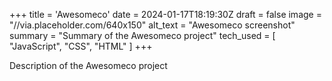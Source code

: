 +++
title = 'Awesomeco'
date = 2024-01-17T18:19:30Z
draft = false
image = "//via.placeholder.com/640x150"
alt_text = "Awesomeco screenshot"
summary = "Summary of the Awesomeco project"
tech_used = [ "JavaScript", "CSS", "HTML" ]
+++

Description of the Awesomeco project
